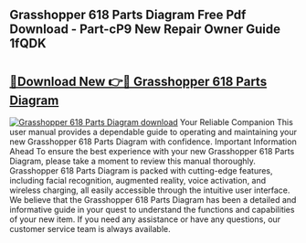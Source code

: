 ## Grasshopper 618 Parts Diagram Free Pdf Download - Part-cP9 New Repair Owner Guide 1fQDK

# <h2><a href="http://dfj4jqv.blite.top/?on=Grasshopper+618+Parts+Diagram">🔗Download New 👉🔴 Grasshopper 618 Parts Diagram</a></h2>

[![Grasshopper 618 Parts Diagram download](https://i.imgur.com/lujVjoI.png)](http://dfj4jqv.blite.top/?on=Grasshopper+618+Parts+Diagram)
Your Reliable Companion This user manual provides a dependable guide to operating and maintaining your new Grasshopper 618 Parts Diagram with confidence. Important Information Ahead To ensure the best experience with your new Grasshopper 618 Parts Diagram, please take a moment to review this manual thoroughly. Grasshopper 618 Parts Diagram is packed with cutting-edge features, including facial recognition, augmented reality, voice activation, and wireless charging, all easily accessible through the intuitive user interface. We believe that the Grasshopper 618 Parts Diagram has been a detailed and informative guide in your quest to understand the functions and capabilities of your new item. If you need any assistance or have any questions, our customer service team is always available.
